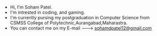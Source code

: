 - Hi, I'm Soham Patel.
- I'm intrested in coding, and gaming.
- I'm currently pursing my postgraduation in Computer Science from CSMSS College of Polytechnic,Aurangabad,Maharastra.
- You can contact me on my E-mail ---> sohamdpatel12@gmail.com
